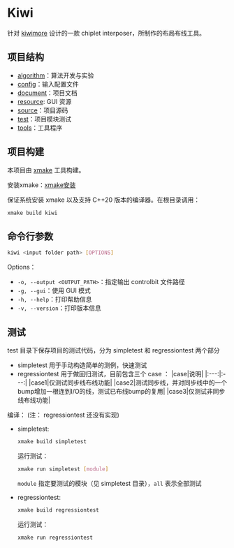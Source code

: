 # Kiwi

针对 [kiwimore](https://www.kiwimoore.com/) 设计的一款 chiplet interposer，所制作的布局布线工具。




## 项目结构

- [algorithm](./algorithm/)：算法开发与实验
- [config](./config/)：输入配置文件
- [document](./document/)：项目文档
- [resource](./resource/): GUI 资源
- [source](./source/)：项目源码
- [test](./test/)：项目模块测试
- [tools](./tools/)：工具程序




## 项目构建

本项目由 [xmake](https://github.com/xmake-io/xmake) 工具构建。

安装xmake：[xmake安装](https://xmake.io/mirror/zh-cn/guide/installation.html)

保证系统安装 xmake 以及支持 C++20 版本的编译器。在根目录调用：

````bash
xmake build kiwi
````



## 命令行参数

````bash
kiwi <input folder path> [OPTIONS]
````


Options：
- `-o, --output <OUTPUT_PATH>`：指定输出 controlbit 文件路径
- `-g, --gui`：使用 GUI 模式
- `-h, --help`：打印帮助信息
- `-v, --version`：打印版本信息




## 测试

test 目录下保存项目的测试代码，分为 simpletest 和 regressiontest 两个部分
- simpletest 用于手动构造简单的测例，快速测试
- regressiontest 用于做回归测试，目前包含三个 case ：
  |case|说明|
  |:---:|:---:|
  |case1|仅测试同步线布线功能|
  |case2|测试同步线，并对同步线中的一个bump增加一根连到I/O的线，测试已布线bump的复用|
  |case3|仅测试非同步线布线功能|


编译：
(注： regressiontest 还没有实现)

- simpletest:
    ````bash
    xmake build simpletest
    ````

    运行测试：

    ````bash
    xmake run simpletest [module]
    ````

    `module` 指定要测试的模块（见 simpletest 目录），`all` 表示全部测试

- regressiontest:
    ````bash
    xmake build regressiontest
    ````

    运行测试：

    ````bash
    xmake run regressiontest
    ````


